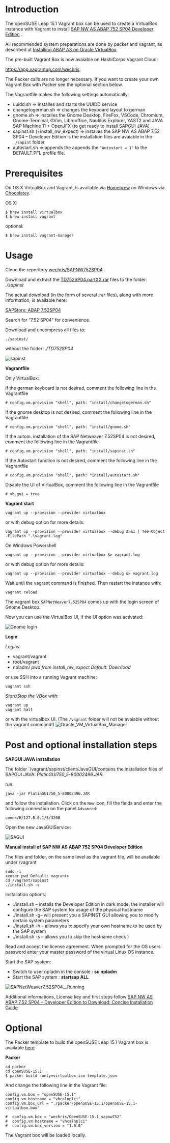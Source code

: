 Introduction
============
The openSUSE Leap 15.1 Vagrant box can be used to create a VirtualBox instance with Vagrant to install [SAP NW AS ABAP 752 SP04 Developer Edition](https://blogs.sap.com/2019/07/01/as-abap-752-sp04-developer-edition-to-download/) .
 
 All recommended system preparations are done by packer and vagrant, as described at [Installing ABAP AS on Oracle VirtualBox](https://www.sap.com/documents/2019/09/32638f18-687d-0010-87a3-c30de2ffd8ff.html).

 The pre-built Vagrant Box is now avaiable on HashiCorps Vagrant Cloud:

 https://app.vagrantup.com/wechris

 The Packer calls are no longer necessary. If you want to create your own Vagrant Box with Packer see the optional section below.

 The Vagrantfile makes the following settings automatically:
 - uuidd.sh => installes and starts the UUIDD service
 - changetogerman.sh => changes the keyboard layout to german
 - gnome.sh => installes the Gnome Desktop, FireFox, VSCode, Chromium, Gnome-Terminal, GVim, Libreoffice, Nautilus Explorer, YAST2 and JAVA SAP Machine 11 + OpenJFX (to get ready to install SAPGUI JAVA)
 - sapinst.sh (+install_nw_expect) => installes the SAP NW AS ABAP 7.52 SP04 – Developer Edition is the installation files are avaiable in the `./sapint` folder
 - autostart.sh => appends the appends the `"Autostart = 1"` to the DEFAULT.PFL profile file.
 
Prerequisites
=============
 
On OS X VirtualBox and Vagrant, is available via [Homebrew](http://brew.sh/) on Windows via [Chocolatey](https://chocolatey.org).

OS X: 
```
$ brew install virtualbox
$ brew install vagrant
```
optional:
```
$ brew install vagrant-manager
```
 
Usage
=====
Clone the reporitory [wechris/SAPNW752SP04](https://github.com/wechris/SAPNW752SP04). 

Download and extract the [TD752SP04.partXX.rar](https://developers.sap.com/trials-downloads.html) files to the folder: *./sapinst*

The actual download (in the form of several .rar files), along with more information, is available here:

[SAPStore: ABAP 7.52SP04](https://developers.sap.com/trials-downloads.html)

Search for “7.52 SP04” for convenience.

Download and uncompress all files to:

```
./sapinst/
```
without the folder: *./TD752SP04*

![sapinst](./img/folders.jpg)

**Vagrantfile**

Only VirtualBox:

If the german keyboard is not desired, comment the following line in the Vagrantfile
````
# config.vm.provision "shell", path: "install/changetogerman.sh"
````
If the gnome desktop is not desired, comment the following line in the Vagrantfile
````
# config.vm.provision "shell", path: "install/gnome.sh"
````

If the autom. installation of the SAP Netweaver 7.52SP04 is not desired, comment the following line in the Vagrantfile
````
# config.vm.provision "shell", path: "install/sapinst.sh"
````

If the Autostart function is not desired, comment the following line in the Vagrantfile

````
# config.vm.provision "shell", path: "install/autostart.sh"
````

Disable the UI of VirtualBox, comment the following line in the Vagrantfile

````
# vb.gui = true
````

**Vagrant start**

```
vagrant up --provision --provider virtualbox
```
or with debug option for more details:
```
vagrant up --provision --provider virtualbox --debug 2>&1 | Tee-Object -FilePath ".\vagrant.log"
```
On Windows Powershell
```
vagrant up --provision --provider virtualbox &> vagrant.log
```
or with debug option for more details:
```
vagrant up --provision --provider virtualbox --debug &> vagrant.log
```

Wait until the vagrant command is finished. Then restart the instance with:
```
vagrant reload
```

The vagrant box `SAPNetWeaver7.52SP04` comes up with the login screen of Gnome Desktop.



Now you can use the VirtualBox UI, if the UI option was activated:

![Gnome login](./img/gnome_login.jpg)

**Login**

*Logins:*
- vagrant/vagrant
- root/vagrant
- npladm/ *pwd from install_nw_expect Default: Down1oad*

or use SSH into a running Vagrant machine:
```
vagrant ssh
```

*Start/Stop the VBox with:*
````
vagrant up
vagrant halt
````
or with the virtualbox UI. (The `/vagrant` folder will not be avaiable without the vagrant command!)
![Oracle_VM_VirtualBox_Manager](./img/Oracle_VM_VirtualBox_Manager.jpg)

Post and optional installation steps
===

**SAPGUI JAVA installation**

The folder `/vagrant/sapinst/client/JavaGUI/contains the installation files of SAPGUI JAVA: _PlatinGUI750_5-80002496.JAR_.

run:
```
java -jar PlatinGUI750_5-80002496.JAR
```
and follow the installation. Click on the `New` icon, fill the fields and enter the following connection on the panel `Advanced`:
````
conn=/H/127.0.0.1/S/3200
````
Open the new JavaGUIService:

![SAGUI](./img/sapgui.jpg)

**Manual install of SAP NW AS ABAP 752 SP04 Developer Edition**

The files and folder, on the same level as the vagrant file, will be available under /vagrant
````
sudo -i
<enter pwd Default: vagrant>
cd /vagrant/sapinst
./install.sh -s
````
Installation options:

* ./install.sh – installs the Developer Edition in dark mode, the installer will configure the SAP system for usage of the physical hostname
* ./install.sh -g– will present you a SAPINST GUI allowing you to modify certain system parameters
* ./install.sh -h <own hostname>– allows you to specify your own hostname to be used by the SAP system
* ./install.sh -s – allows you to skip the hostname check )

Read and accept the license agreement.
When prompted for the OS users password enter your master password of the virtual Linux OS instance.

Start the SAP system:
- Switch to user npladm in the console : **su npladm**
- Start the SAP system : **startsap ALL**

![SAPNetWeaver7_52SP04__Running](./img/SAPNetWeaver7_52SP04__Running.jpg)

Additional informations, License key and first steps follow [SAP NW AS ABAP 7.52 SP04 – Developer Edition to Download: Concise Installation Guide](https://blogs.sap.com/2019/10/01/as-abap-7.52-sp04-developer-edition-concise-installation-guide/)

Optional
=====

The Packer template to build the openSUSE Leap 15.1 Vagrant box is available [here](https://github.com/wechris/SAPNW752SP04/tree/master/packer/openSUSE-Leap-15.1)

**Packer** 
```
cd packer
cd openSUSE-15.1
$ packer build -only=virtualbox-iso template.json
```

And change the following line in the Vagrant file:
```
config.vm.box = "openSUSE-15.1"
config.vm.hostname = "vhcalnplci"
config.vm.box_url = "./packer/openSUSE-15.1/openSUSE-15.1-virtualbox.box"

#  config.vm.box = "wechris/OpenSUSE-15.1_sapnw752"
#  config.vm.hostname = "vhcalnplci"
#  config.vm.box_version = "1.0.0"
```
The Vagrant box will be loaded locally.
